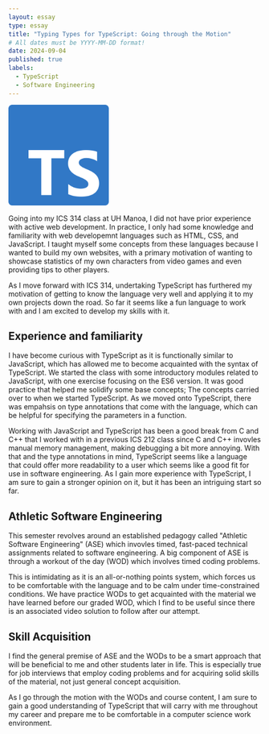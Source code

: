 ```yaml
---
layout: essay
type: essay
title: "Typing Types for TypeScript: Going through the Motion"
# All dates must be YYYY-MM-DD format!
date: 2024-09-04
published: true
labels:
  - TypeScript
  - Software Engineering
---
```


<img width="200px" class="rounded float-start pe-4" src="../img/typescript/Typescript.svg">

Going into my ICS 314 class at UH Manoa, I did not have prior experience with active web development. In practice, I only had some knowledge and familiarity with web developemnt languages such as HTML, CSS, and JavaScript. I taught myself some concepts from these languages because I wanted to build my own websites, with a primary motivation of wanting to showcase statistics of my own characters from video games and even providing tips to other players. 

As I move forward with ICS 314, undertaking TypeScript has furthered my motivation of getting to know the language very well and applying it to my own projects down the road. So far it seems like a fun language to work with and I am excited to develop my skills with it.

## Experience and familiarity

I have become curious with TypeScript as it is functionally similar to JavaScript, which has allowed me to become acquainted with the syntax of TypeScript. We started the class with some introductory modules related to JavaScript, with one exercise focusing on the ES6 version. It was good practice that helped me solidify some base concepts; The concepts carried over to when we started TypeScript. As we moved onto TypeScript, there was empahsis on type annotations that come with the language, which can be helpful for specifying the parameters in a function.

Working with JavaScript and TypeScript has been a good break from C and C++ that I worked with in a previous ICS 212 class since C and C++ invovles manual memory management, making debugging a bit more annoying. With that and the type annotations in mind, TypeScript seems like a language that could offer more readability to a user which seems like a good fit for use in software engineering. As I gain more experience with TypeScript, I am sure to gain a stronger opinion on it, but it has been an intriguing start so far.

## Athletic Software Engineering

This semester revolves around an established pedagogy called "Athletic Software Engineering" (ASE) which invovles timed, fast-paced technical assignments related to software engineering. A big component of ASE is through a workout of the day (WOD) which involves timed coding problems.

This is intimidating as it is an all-or-nothing points system, which forces us to be comfortable with the language and to be calm under time-constrained conditions. We have practice WODs to get acquainted with the material we have learned before our graded WOD, which I find to be useful since there is an associated video solution to follow after our attempt.

## Skill Acquisition 

I find the general premise of ASE and the WODs to be a smart approach that will be beneficial to me and other students later in life. This is especially true for job interviews that employ coding problems and for acquiring solid skills of the material, not just general concept acquisition.

As I go through the motion with the WODs and course content, I am sure to gain a good understanding of TypeScript that will carry with me throughout my career and prepare me to be comfortable in a computer science work environment.

